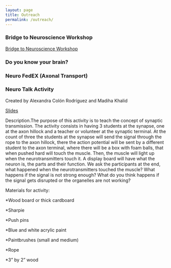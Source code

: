 ```yaml
---
layout: page
title: Outreach
permalink: /outreach/
---
```


### Bridge to Neuroscience Workshop

[Bridge to Neuroscience Workshop](http://bridgetoneuroscienceworkshop.com)

### Do you know your brain? 


### Neuro FedEX (Axonal Transport) 

### Neuro Talk Activity

Created by Alexandra Colón Rodríguez and Madiha Khalid	

[Slides](https://www.dropbox.com/s/do3ipxy96qddlyv/Synaptic%20transmission%20drawings.pptx?dl=0)

Description.The purpose of this activity is to teach the concept of synaptic transmission. The activity consists in having 3 students at the synapse, one at the axon hillock and a teacher or volunteer at the synaptic terminal. At the count of three the students at the synapse will send the signal through the rope to the  axon hillock, there the action potential will be sent by a different student to the axon terminal, where there will be a box with foam balls, that when pushed hard will touch the muscle. Then, the muscle will light up when the neurotransmitters touch it. A display board will have what the neuron is, the parts and their function. We ask the participants at the end, what happened when the neurotransmitters touched the muscle? What happens if the signal is not strong enough? What do you think happens if the signal gets disrupted or the organelles are not working?

Materials for activity:

*Wood board or thick cardboard

*Sharpie

*Push pins

*Blue and white acrylic paint 

*Paintbrushes (small and medium)

*Rope 

*3” by 2” wood 


